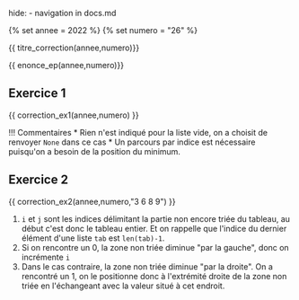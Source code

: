 hide: - navigation  in docs.md

{% set annee = 2022 %}
{% set numero = "26" %}


{{ titre_correction(annee,numero)}}

{{ enonce_ep(annee,numero)}}
 

## Exercice 1

{{ correction_ex1(annee,numero) }}


!!! Commentaires
    * Rien n'est indiqué pour la liste vide, on a choisit de renvoyer `None` dans ce cas
    * Un parcours par indice est nécessaire puisqu'on a besoin de la position du minimum.

## Exercice 2 


{{ correction_ex2(annee,numero,"3 6 8 9") }}

1. `i` et `j` sont les indices délimitant la partie non encore triée du tableau, au début c'est donc le tableau entier. Et on rappelle que l'indice du dernier élément d'une liste `tab` est `len(tab)-1`.
2. Si on rencontre un 0, la zone non triée diminue "par la gauche", donc on incrémente `i`
3. Dans le cas contraire, la zone non triée diminue "par la droite". On a rencontré un 1, on le positionne donc à l'extrémité droite de la zone non triée en l'échangeant avec la valeur situé à cet endroit.

